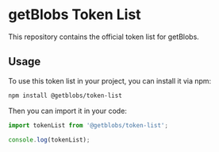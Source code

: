 # getBlobs Token List

This repository contains the official token list for getBlobs.

## Usage

To use this token list in your project, you can install it via npm:

```bash
npm install @getblobs/token-list
```

Then you can import it in your code:

```javascript
import tokenList from '@getblobs/token-list';

console.log(tokenList);
```
